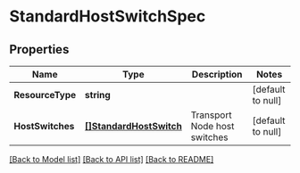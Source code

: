 # StandardHostSwitchSpec

## Properties
Name | Type | Description | Notes
------------ | ------------- | ------------- | -------------
**ResourceType** | **string** |  | [default to null]
**HostSwitches** | [**[]StandardHostSwitch**](StandardHostSwitch.md) | Transport Node host switches | [default to null]

[[Back to Model list]](../README.md#documentation-for-models) [[Back to API list]](../README.md#documentation-for-api-endpoints) [[Back to README]](../README.md)

